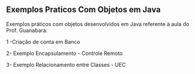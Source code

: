 ## Exemplos Praticos Com Objetos em Java
Exemplos práticos com objetos desenvolvidos em Java referente à aula do Prof. Guanabara:

1 -Criação de conta em Banco 

2- Exemplo Encapsulamento - Controle Remoto

3- Exemplo Relacionamento entre Classes - UEC
